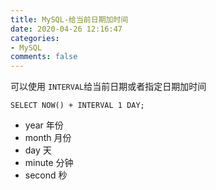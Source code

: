 ```yaml
---
title: MySQL-给当前日期加时间
date: 2020-04-26 12:16:47
categories:
- MySQL
comments: false
---
```


可以使用 `INTERVAL`给当前日期或者指定日期加时间

```mysql
SELECT NOW() + INTERVAL 1 DAY;
```

- year 年份
- month 月份
- day 天
- minute 分钟
- second 秒